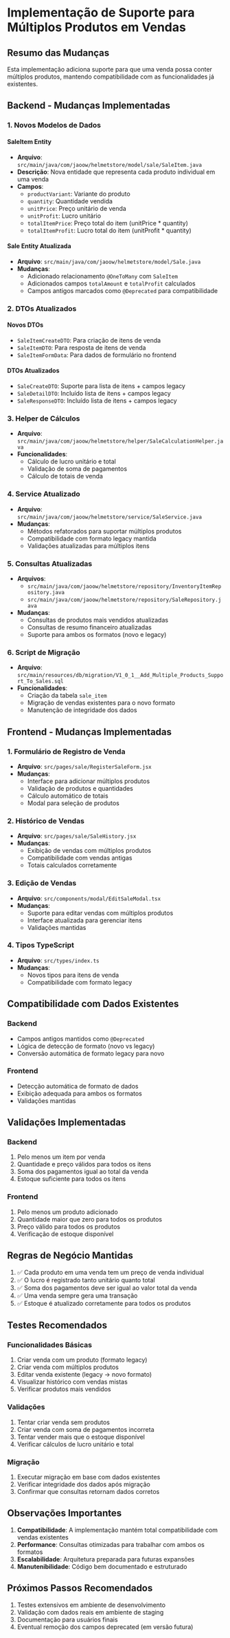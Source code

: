 # Implementação de Suporte para Múltiplos Produtos em Vendas

## Resumo das Mudanças

Esta implementação adiciona suporte para que uma venda possa conter múltiplos produtos, mantendo compatibilidade com as funcionalidades já existentes.

## Backend - Mudanças Implementadas

### 1. Novos Modelos de Dados

#### SaleItem Entity

- **Arquivo**: `src/main/java/com/jaoow/helmetstore/model/sale/SaleItem.java`
- **Descrição**: Nova entidade que representa cada produto individual em uma venda
- **Campos**:
  - `productVariant`: Variante do produto
  - `quantity`: Quantidade vendida
  - `unitPrice`: Preço unitário de venda
  - `unitProfit`: Lucro unitário
  - `totalItemPrice`: Preço total do item (unitPrice \* quantity)
  - `totalItemProfit`: Lucro total do item (unitProfit \* quantity)

#### Sale Entity Atualizada

- **Arquivo**: `src/main/java/com/jaoow/helmetstore/model/Sale.java`
- **Mudanças**:
  - Adicionado relacionamento `@OneToMany` com `SaleItem`
  - Adicionados campos `totalAmount` e `totalProfit` calculados
  - Campos antigos marcados como `@Deprecated` para compatibilidade

### 2. DTOs Atualizados

#### Novos DTOs

- `SaleItemCreateDTO`: Para criação de itens de venda
- `SaleItemDTO`: Para resposta de itens de venda
- `SaleItemFormData`: Para dados de formulário no frontend

#### DTOs Atualizados

- `SaleCreateDTO`: Suporte para lista de itens + campos legacy
- `SaleDetailDTO`: Incluído lista de itens + campos legacy
- `SaleResponseDTO`: Incluído lista de itens + campos legacy

### 3. Helper de Cálculos

- **Arquivo**: `src/main/java/com/jaoow/helmetstore/helper/SaleCalculationHelper.java`
- **Funcionalidades**:
  - Cálculo de lucro unitário e total
  - Validação de soma de pagamentos
  - Cálculo de totais de venda

### 4. Service Atualizado

- **Arquivo**: `src/main/java/com/jaoow/helmetstore/service/SaleService.java`
- **Mudanças**:
  - Métodos refatorados para suportar múltiplos produtos
  - Compatibilidade com formato legacy mantida
  - Validações atualizadas para múltiplos itens

### 5. Consultas Atualizadas

- **Arquivos**:
  - `src/main/java/com/jaoow/helmetstore/repository/InventoryItemRepository.java`
  - `src/main/java/com/jaoow/helmetstore/repository/SaleRepository.java`
- **Mudanças**:
  - Consultas de produtos mais vendidos atualizadas
  - Consultas de resumo financeiro atualizadas
  - Suporte para ambos os formatos (novo e legacy)

### 6. Script de Migração

- **Arquivo**: `src/main/resources/db/migration/V1_0_1__Add_Multiple_Products_Support_To_Sales.sql`
- **Funcionalidades**:
  - Criação da tabela `sale_item`
  - Migração de vendas existentes para o novo formato
  - Manutenção de integridade dos dados

## Frontend - Mudanças Implementadas

### 1. Formulário de Registro de Venda

- **Arquivo**: `src/pages/sale/RegisterSaleForm.jsx`
- **Mudanças**:
  - Interface para adicionar múltiplos produtos
  - Validação de produtos e quantidades
  - Cálculo automático de totais
  - Modal para seleção de produtos

### 2. Histórico de Vendas

- **Arquivo**: `src/pages/sale/SaleHistory.jsx`
- **Mudanças**:
  - Exibição de vendas com múltiplos produtos
  - Compatibilidade com vendas antigas
  - Totais calculados corretamente

### 3. Edição de Vendas

- **Arquivo**: `src/components/modal/EditSaleModal.tsx`
- **Mudanças**:
  - Suporte para editar vendas com múltiplos produtos
  - Interface atualizada para gerenciar itens
  - Validações mantidas

### 4. Tipos TypeScript

- **Arquivo**: `src/types/index.ts`
- **Mudanças**:
  - Novos tipos para itens de venda
  - Compatibilidade com formato legacy

## Compatibilidade com Dados Existentes

### Backend

- Campos antigos mantidos como `@Deprecated`
- Lógica de detecção de formato (novo vs legacy)
- Conversão automática de formato legacy para novo

### Frontend

- Detecção automática de formato de dados
- Exibição adequada para ambos os formatos
- Validações mantidas

## Validações Implementadas

### Backend

1. Pelo menos um item por venda
2. Quantidade e preço válidos para todos os itens
3. Soma dos pagamentos igual ao total da venda
4. Estoque suficiente para todos os itens

### Frontend

1. Pelo menos um produto adicionado
2. Quantidade maior que zero para todos os produtos
3. Preço válido para todos os produtos
4. Verificação de estoque disponível

## Regras de Negócio Mantidas

1. ✅ Cada produto em uma venda tem um preço de venda individual
2. ✅ O lucro é registrado tanto unitário quanto total
3. ✅ Soma dos pagamentos deve ser igual ao valor total da venda
4. ✅ Uma venda sempre gera uma transação
5. ✅ Estoque é atualizado corretamente para todos os produtos

## Testes Recomendados

### Funcionalidades Básicas

1. Criar venda com um produto (formato legacy)
2. Criar venda com múltiplos produtos
3. Editar venda existente (legacy → novo formato)
4. Visualizar histórico com vendas mistas
5. Verificar produtos mais vendidos

### Validações

1. Tentar criar venda sem produtos
2. Criar venda com soma de pagamentos incorreta
3. Tentar vender mais que o estoque disponível
4. Verificar cálculos de lucro unitário e total

### Migração

1. Executar migração em base com dados existentes
2. Verificar integridade dos dados após migração
3. Confirmar que consultas retornam dados corretos

## Observações Importantes

1. **Compatibilidade**: A implementação mantém total compatibilidade com vendas existentes
2. **Performance**: Consultas otimizadas para trabalhar com ambos os formatos
3. **Escalabilidade**: Arquitetura preparada para futuras expansões
4. **Manutenibilidade**: Código bem documentado e estruturado

## Próximos Passos Recomendados

1. Testes extensivos em ambiente de desenvolvimento
2. Validação com dados reais em ambiente de staging
3. Documentação para usuários finais
4. Eventual remoção dos campos deprecated (em versão futura)
